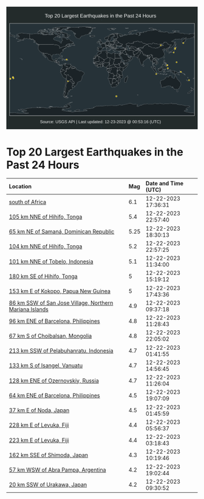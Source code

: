 ![Map](./map.png)

# Top 20 Largest Earthquakes in the Past 24 Hours

| Location | Mag | Date and Time (UTC) |
|:---|:---|:---|
| [south of Africa](https://earthquake.usgs.gov/earthquakes/eventpage/us7000lkxb) | 6.1 | 12-22-2023 17:36:31 |
| [105 km NNE of Hihifo, Tonga](https://earthquake.usgs.gov/earthquakes/eventpage/us7000lkzt) | 5.4 | 12-22-2023 22:57:40 |
| [65 km NE of Samaná, Dominican Republic](https://earthquake.usgs.gov/earthquakes/eventpage/pr2023356000) | 5.25 | 12-22-2023 18:30:13 |
| [104 km NNE of Hihifo, Tonga](https://earthquake.usgs.gov/earthquakes/eventpage/us7000lkzp) | 5.2 | 12-22-2023 22:57:25 |
| [101 km NNE of Tobelo, Indonesia](https://earthquake.usgs.gov/earthquakes/eventpage/us7000lkvf) | 5.1 | 12-22-2023 11:34:00 |
| [180 km SE of Hihifo, Tonga](https://earthquake.usgs.gov/earthquakes/eventpage/us7000lkwj) | 5 | 12-22-2023 15:19:12 |
| [153 km E of Kokopo, Papua New Guinea](https://earthquake.usgs.gov/earthquakes/eventpage/us7000lkxi) | 5 | 12-22-2023 17:43:36 |
| [86 km SSW of San Jose Village, Northern Mariana Islands](https://earthquake.usgs.gov/earthquakes/eventpage/us7000lkuv) | 4.9 | 12-22-2023 09:37:18 |
| [96 km ENE of Barcelona, Philippines](https://earthquake.usgs.gov/earthquakes/eventpage/us7000lkvc) | 4.8 | 12-22-2023 11:28:43 |
| [67 km S of Choibalsan, Mongolia](https://earthquake.usgs.gov/earthquakes/eventpage/us7000lkzh) | 4.8 | 12-22-2023 22:05:02 |
| [213 km SSW of Pelabuhanratu, Indonesia](https://earthquake.usgs.gov/earthquakes/eventpage/us7000lkse) | 4.7 | 12-22-2023 01:41:55 |
| [133 km S of Isangel, Vanuatu](https://earthquake.usgs.gov/earthquakes/eventpage/us7000lkw9) | 4.7 | 12-22-2023 14:56:45 |
| [128 km ENE of Ozernovskiy, Russia](https://earthquake.usgs.gov/earthquakes/eventpage/us7000lkvd) | 4.7 | 12-22-2023 11:26:04 |
| [64 km ENE of Barcelona, Philippines](https://earthquake.usgs.gov/earthquakes/eventpage/us7000lky9) | 4.5 | 12-22-2023 19:07:09 |
| [37 km E of Noda, Japan](https://earthquake.usgs.gov/earthquakes/eventpage/us7000lksf) | 4.5 | 12-22-2023 01:45:59 |
| [228 km E of Levuka, Fiji](https://earthquake.usgs.gov/earthquakes/eventpage/us7000lku1) | 4.4 | 12-22-2023 05:56:37 |
| [223 km E of Levuka, Fiji](https://earthquake.usgs.gov/earthquakes/eventpage/us7000lkt0) | 4.4 | 12-22-2023 03:18:43 |
| [162 km SSE of Shimoda, Japan](https://earthquake.usgs.gov/earthquakes/eventpage/us7000lkv7) | 4.3 | 12-22-2023 10:19:46 |
| [57 km WSW of Abra Pampa, Argentina](https://earthquake.usgs.gov/earthquakes/eventpage/us7000lky5) | 4.2 | 12-22-2023 19:02:44 |
| [20 km SSW of Urakawa, Japan](https://earthquake.usgs.gov/earthquakes/eventpage/us7000lkuu) | 4.2 | 12-22-2023 09:30:52 |
